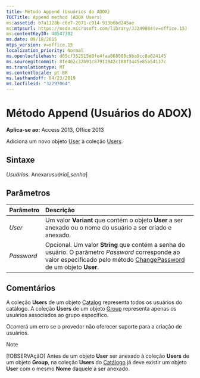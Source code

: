 ```yaml
---
title: Método Append (Usuários do ADOX)
TOCTitle: Append method (ADOX Users)
ms:assetid: b7a1128b-c6e7-2071-c914-913b6bd245ae
ms:mtpsurl: https://msdn.microsoft.com/library/JJ249884(v=office.15)
ms:contentKeyID: 48547302
ms.date: 09/18/2015
mtps_version: v=office.15
localization_priority: Normal
ms.openlocfilehash: d05cf352515d8fe4faa868088c9ba9cc8a024145
ms.sourcegitcommit: 8fe462c32b91c87911942c188f3445e85a54137c
ms.translationtype: MT
ms.contentlocale: pt-BR
ms.lasthandoff: 04/23/2019
ms.locfileid: "32297064"
---
```

# <a name="append-method-adox-users"></a>Método Append (Usuários do ADOX)

**Aplica-se ao:** Access 2013, Office 2013

Adiciona um novo objeto [User](user-object-adox.md) à coleção [Users](users-collection-adox.md).

## <a name="syntax"></a>Sintaxe

*Usuários*. Anexar*usuário*\[,*senha*\]

## <a name="parameters"></a>Parâmetros

|Parâmetro|Descrição|
|:--------|:----------|
|*User* |Um valor **Variant** que contém o objeto **User** a ser anexado ou o nome do usuário a ser criado e anexado.|
|*Password* |Opcional. Um valor **String** que contém a senha do usuário. O parâmetro *Password* corresponde ao valor especificado pelo método [ChangePassword](changepassword-method-adox.md) de um objeto **User**.|

## <a name="remarks"></a>Comentários

A coleção **Users** de um objeto [Catalog](catalog-object-adox.md) representa todos os usuários do catálogo. A coleção **Users** de um objeto [Group](group-object-adox.md) representa apenas os usuários associados ao grupo específico.

Ocorrerá um erro se o provedor não oferecer suporte para a criação de usuários.

> [!NOTE]
> [!OBSERVAçãO] Antes de um objeto **User** ser anexado à coleção **Users** de um objeto **Group**, na coleção **Users** do [Catálogo](name-property-adox.md) já deve existir um objeto **User** com o mesmo **Nome** daquele a ser anexado.


